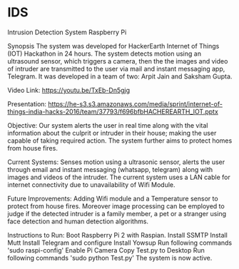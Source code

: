 # IDS
Intrusion Detection System Raspberry Pi

Synopsis
The system was developed for HackerEarth Internet of Things (IOT) Hackathon in 24 hours.
The system detects motion using an ultrasound sensor, which triggers a camera, then the the images and video of intruder are transmitted to the user via mail and instant messaging app, Telegram.
It was developed in a team of two: Arpit Jain and Saksham Gupta.

Video Link: https://youtu.be/TxEb-Dn5gjg

Presentation: https://he-s3.s3.amazonaws.com/media/sprint/internet-of-things-india-hacks-2016/team/37793/f696bfbHACHEREARTH_IOT.pptx

Objective: Our system alerts the user in real time along with the vital information about the culprit or intruder in their house; making the user capable of taking required action. The system further aims to protect homes from house fires.

Current Systems: Senses motion using a ultrasonic sensor, alerts the user through email and instant messaging (whatsapp, telegram) along with images and videos of the intruder. The current system uses a LAN cable for internet connectivity due to unavailability of Wifi Module. 

Future Improvements: Adding Wifi module and a Temperature sensor to protect from house fires. Moreover image processing can be employed to judge if the detected intruder is a family member, a pet or a stranger using face detection and human detection algorithms.

Instructions to Run: Boot Raspberry Pi 2 with Raspian. Install SSMTP Install Mutt Install Telegram and configure Install Yowsup Run following commands 'sudo raspi-config' Enable Pi Camera Copy Test.py to Desktop Run following commands 'sudo python Test.py' The system is now active.
